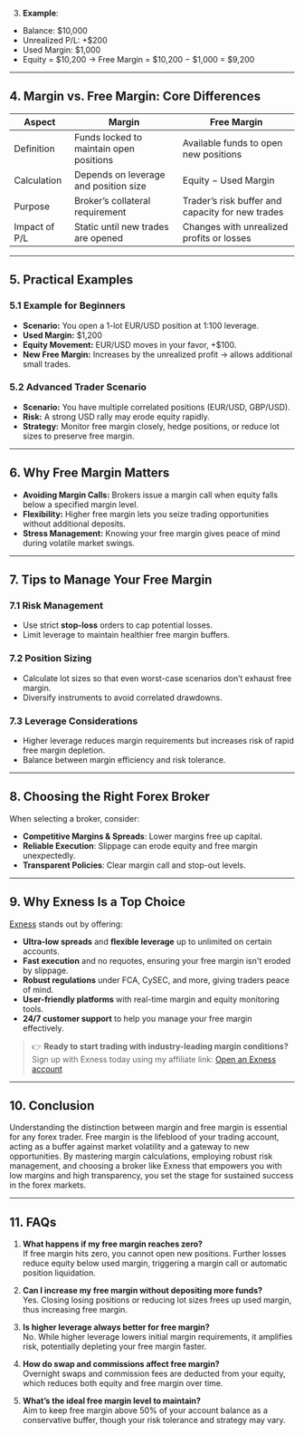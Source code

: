 3. **Example**:  
- Balance: $10,000  
- Unrealized P/L: +$200  
- Used Margin: $1,000  
- Equity = $10,200 → Free Margin = $10,200 − $1,000 = $9,200  

---

## 4. Margin vs. Free Margin: Core Differences  

| Aspect               | Margin                                    | Free Margin                                        |
|----------------------|-------------------------------------------|----------------------------------------------------|
| Definition           | Funds locked to maintain open positions   | Available funds to open new positions               |
| Calculation          | Depends on leverage and position size     | Equity − Used Margin                               |
| Purpose              | Broker’s collateral requirement           | Trader’s risk buffer and capacity for new trades   |
| Impact of P/L        | Static until new trades are opened        | Changes with unrealized profits or losses          |

---

## 5. Practical Examples  

### 5.1 Example for Beginners  
- **Scenario:** You open a 1-lot EUR/USD position at 1:100 leverage.  
- **Used Margin:** $1,200  
- **Equity Movement:** EUR/USD moves in your favor, +$100.  
- **New Free Margin:** Increases by the unrealized profit → allows additional small trades.

### 5.2 Advanced Trader Scenario  
- **Scenario:** You have multiple correlated positions (EUR/USD, GBP/USD).  
- **Risk:** A strong USD rally may erode equity rapidly.  
- **Strategy:** Monitor free margin closely, hedge positions, or reduce lot sizes to preserve free margin.

---

## 6. Why Free Margin Matters  
- **Avoiding Margin Calls:** Brokers issue a margin call when equity falls below a specified margin level.  
- **Flexibility:** Higher free margin lets you seize trading opportunities without additional deposits.  
- **Stress Management:** Knowing your free margin gives peace of mind during volatile market swings.

---

## 7. Tips to Manage Your Free Margin  

### 7.1 Risk Management  
- Use strict **stop-loss** orders to cap potential losses.  
- Limit leverage to maintain healthier free margin buffers.

### 7.2 Position Sizing  
- Calculate lot sizes so that even worst-case scenarios don’t exhaust free margin.  
- Diversify instruments to avoid correlated drawdowns.

### 7.3 Leverage Considerations  
- Higher leverage reduces margin requirements but increases risk of rapid free margin depletion.  
- Balance between margin efficiency and risk tolerance.

---

## 8. Choosing the Right Forex Broker  
When selecting a broker, consider:  
- **Competitive Margins & Spreads**: Lower margins free up capital.  
- **Reliable Execution**: Slippage can erode equity and free margin unexpectedly.  
- **Transparent Policies**: Clear margin call and stop-out levels.

---

## 9. Why Exness Is a Top Choice  
[Exness](https://one.exnesstrack.org/a/english23) stands out by offering:  
- **Ultra-low spreads** and **flexible leverage** up to unlimited on certain accounts.  
- **Fast execution** and no requotes, ensuring your free margin isn't eroded by slippage.  
- **Robust regulations** under FCA, CySEC, and more, giving traders peace of mind.  
- **User-friendly platforms** with real-time margin and equity monitoring tools.  
- **24/7 customer support** to help you manage your free margin effectively.  

> 👉 **Ready to start trading with industry-leading margin conditions?**  
> Sign up with Exness today using my affiliate link: [Open an Exness account](https://one.exnesstrack.org/a/english23)  

---

## 10. Conclusion  
Understanding the distinction between margin and free margin is essential for any forex trader. Free margin is the lifeblood of your trading account, acting as a buffer against market volatility and a gateway to new opportunities. By mastering margin calculations, employing robust risk management, and choosing a broker like Exness that empowers you with low margins and high transparency, you set the stage for sustained success in the forex markets.

---

## 11. FAQs  

1. **What happens if my free margin reaches zero?**  
If free margin hits zero, you cannot open new positions. Further losses reduce equity below used margin, triggering a margin call or automatic position liquidation.

2. **Can I increase my free margin without depositing more funds?**  
Yes. Closing losing positions or reducing lot sizes frees up used margin, thus increasing free margin.

3. **Is higher leverage always better for free margin?**  
No. While higher leverage lowers initial margin requirements, it amplifies risk, potentially depleting your free margin faster.

4. **How do swap and commissions affect free margin?**  
Overnight swaps and commission fees are deducted from your equity, which reduces both equity and free margin over time.

5. **What’s the ideal free margin level to maintain?**  
Aim to keep free margin above 50% of your account balance as a conservative buffer, though your risk tolerance and strategy may vary.

